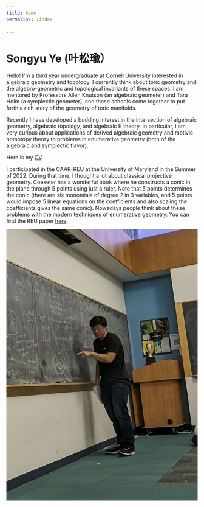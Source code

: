 ```yaml
---
title: home
permalink: /index

---
```

# Songyu Ye (叶松瑜）

Hello! I'm a third year undergraduate at Cornell University interested in algebraic geometry and topology. I currently think about toric geometry and the algebro-geometric and topological invariants of these spaces. I am mentored by Professors Allen Knutson (an algebraic geometer) and Tara Holm (a symplectic geometer), and these schools come together to put forth a rich story of the geometry of toric manifolds.

Recently I have developed a budding interest in the intersection of algebraic geometry, algebraic topology, and algebraic K theory. In particular, I am very curious about applications of derived algebraic geometry and motivic homotopy theory to problems in enumerative geometry (both of the algebraic and symplectic flavor).

Here is my [CV](./ye-cv.pdf).

I participated in the CAAR-REU at the University of Maryland in the Summer of 2022. During that time, I thought a lot about classical projective geometry. Coexeter has a wonderful book where he constructs a conic in the plane through 5 points using just a ruler. Note that 5 points determines the conic (there are six monomials of degree 2 in 3 variables, and 5 points would impose 5 linear equations on the coefficients and also scaling the coefficients gives the same conic). Nowadays people think about these problems with the modern techniques of enumerative geometry. You can find the REU paper [here](https://arxiv.org/abs/2304.02745).

![me](me-at-board.jpeg)

